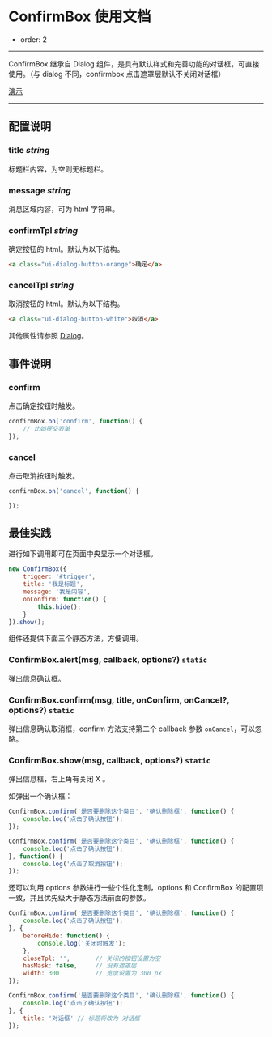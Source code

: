 # ConfirmBox 使用文档

- order: 2

---

ConfirmBox 继承自 Dialog 组件，是具有默认样式和完善功能的对话框，可直接使用。（与 dialog 不同，confirmbox 点击遮罩层默认不关闭对话框）

[演示](http://aralejs.org/dialog/examples/confirmbox.html)

---

## 配置说明

### title *string*

标题栏内容，为空则无标题栏。

### message *string*

消息区域内容，可为 html 字符串。

### confirmTpl *string*

确定按钮的 html。默认为以下结构。

```html
<a class="ui-dialog-button-orange">确定</a>
```

### cancelTpl *string*

取消按钮的 html。默认为以下结构。

```html
<a class="ui-dialog-button-white">取消</a>
```

其他属性请参照 [Dialog](http://aralejs.org/dialog/)。

## 事件说明

### confirm

点击确定按钮时触发。

```js
confirmBox.on('confirm', function() {
    // 比如提交表单
});
```

### cancel

点击取消按钮时触发。

```js
confirmBox.on('cancel', function() {

});
```

## 最佳实践

进行如下调用即可在页面中央显示一个对话框。

```js
new ConfirmBox({
    trigger: '#trigger',
    title: '我是标题',
    message: '我是内容',
    onConfirm: function() {
        this.hide();
    }
}).show();
```

组件还提供下面三个静态方法，方便调用。

### ConfirmBox.alert(msg, callback, options?) `static`

弹出信息确认框。

### ConfirmBox.confirm(msg, title, onConfirm, onCancel?, options?) `static`

弹出信息确认取消框，confirm 方法支持第二个 callback 参数 `onCancel`，可以忽略。

### ConfirmBox.show(msg, callback, options?) `static`

弹出信息框，右上角有关闭 X 。

如弹出一个确认框：

```js
ConfirmBox.confirm('是否要删除这个类目', '确认删除框', function() {
    console.log('点击了确认按钮');
});
```

```js
ConfirmBox.confirm('是否要删除这个类目', '确认删除框', function() {
    console.log('点击了确认按钮');
}, function() {
    console.log('点击了取消按钮');
});
```

还可以利用 options 参数进行一些个性化定制，options 和 ConfirmBox 的配置项一致，并且优先级大于静态方法前面的参数。

```js
ConfirmBox.confirm('是否要删除这个类目', '确认删除框', function() {
    console.log('点击了确认按钮');
}, {
    beforeHide: function() {
        console.log('关闭时触发');
    },
    closeTpl: '',       // 关闭的按钮设置为空
    hasMask: false,     // 没有遮罩层
    width: 300          // 宽度设置为 300 px
});
```

```js
ConfirmBox.confirm('是否要删除这个类目', '确认删除框', function() {
    console.log('点击了确认按钮');
}, {
    title: '对话框' // 标题将改为 对话框
});
```
